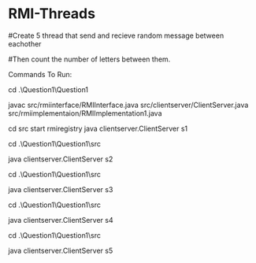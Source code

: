 # RMI-Threads

#Create 5 thread that send and recieve random message between eachother

#Then count the number of letters between them.

Commands To Run:

cd .\Question1\Question1

javac src/rmiinterface/RMIInterface.java src/clientserver/ClientServer.java src/rmiimplementaion/RMIImplementation1.java

cd src
start rmiregistry
java clientserver.ClientServer s1


cd .\Question1\Question1\src

java clientserver.ClientServer s2

cd .\Question1\Question1\src

java clientserver.ClientServer s3

cd .\Question1\Question1\src

java clientserver.ClientServer s4

cd .\Question1\Question1\src

java clientserver.ClientServer s5
